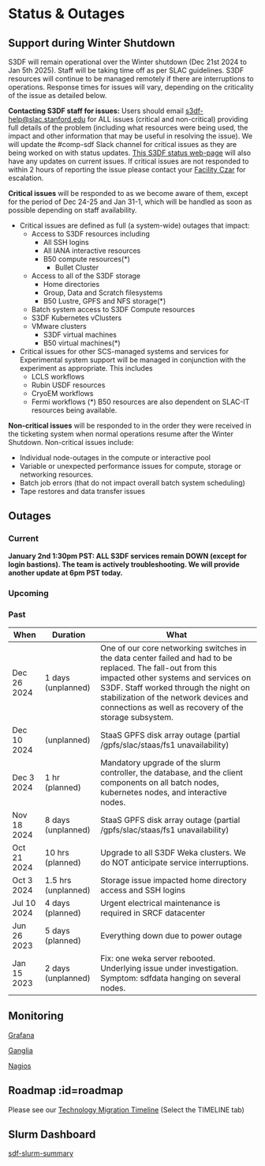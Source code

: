 # Status & Outages

## Support during Winter Shutdown

S3DF will remain operational over the Winter shutdown (Dec 21st 2024 to Jan 5th 2025). Staff will be taking time off as per SLAC guidelines. S3DF resources will continue to be managed remotely if there are interruptions to operations. Response times for issues will vary, depending on the criticality of the issue as detailed below.

**Contacting S3DF staff for issues:**
Users should email s3df-help@slac.stanford.edu for ALL issues (critical and non-critical) providing full details of the problem (including what resources were being used, the impact and other information that may be useful in resolving the issue).
We will update the #comp-sdf Slack channel for critical issues as they are being worked on with status updates.
[This S3DF status web-page](https://s3df.slac.stanford.edu/#/changelog) will also have any updates on current issues.
If critical issues are not responded to within 2 hours of reporting the issue please contact your [Facility Czar](https://s3df.slac.stanford.edu/#/contact-us) for escalation.

**Critical issues** will be responded to as we become aware of them, except for the period of Dec 24-25 and Jan 31-1, which will be handled as soon as possible depending on staff availability.
* Critical issues are defined as full (a system-wide) outages that impact:
  * Access to S3DF resources including
    * All SSH logins
    * All IANA interactive resources
    * B50 compute resources(*)
      * Bullet Cluster
  * Access to all of the S3DF storage
    * Home directories
    * Group, Data and Scratch filesystems
    * B50 Lustre, GPFS and NFS storage(*)
  * Batch system access to S3DF Compute resources
  * S3DF Kubernetes vClusters
  * VMware clusters
    * S3DF virtual machines
    * B50 virtual machines(*)
* Critical issues for other SCS-managed systems and services for Experimental system support will be managed in conjunction with the experiment as appropriate. This includes
  * LCLS workflows
  * Rubin USDF resources
  * CryoEM workflows
  * Fermi workflows
(*) B50 resources are also dependent on SLAC-IT resources being available.

**Non-critical issues** will be responded to in the order they were received in the ticketing system when normal operations resume after the Winter Shutdown. Non-critical issues include:
  * Individual node-outages in the compute or interactive pool
  * Variable or unexpected performance issues for compute, storage or networking resources.
  * Batch job errors (that do not impact overall batch system scheduling)
  * Tape restores and data transfer issues

## Outages

### Current

**January 2nd 1:30pm PST: ALL S3DF services remain DOWN (except for login bastions). The team is actively troubleshooting. We will provide another update at 6pm PST today.**

### Upcoming

### Past

|When	|Duration | What	|
| --- | --- | --- |
|Dec 26 2024| 1 days (unplanned)|One of our core networking switches in the data center failed and had to be replaced. The fall-out from this impacted other systems and services on S3DF. Staff worked through the night on stabilization of the network devices and connections as well as recovery of the storage subsystem.|
|Dec 10 2024|(unplanned)|StaaS GPFS disk array outage (partial /gpfs/slac/staas/fs1 unavailability)|
| Dec 3 2024 | 1 hr (planned) | Mandatory upgrade of the slurm controller, the database, and the client components on all batch nodes, kubernetes nodes, and interactive nodes.
|Nov 18 2024|8 days (unplanned)|StaaS GPFS disk array outage (partial /gpfs/slac/staas/fs1 unavailability)|
|Oct 21 2024	|10 hrs (planned)| Upgrade to all S3DF Weka clusters. We do NOT anticipate service interruptions.
|Oct 3 2024	|1.5 hrs (unplanned)| Storage issue impacted home directory access and SSH logins
|Jul 10 2024	|4 days (planned)| Urgent electrical maintenance is required in SRCF datacenter
|Jun 26 2023	|5 days (planned)| Everything down due to power outage|
|Jan 15 2023 | 2 days (unplanned) | Fix: one weka server rebooted. Underlying issue under investigation. Symptom: sdfdata hanging on several nodes.|


## Monitoring

[Grafana](http://grafana.slac.stanford.edu)

[Ganglia](http://ganglia.slac.stanford.edu)

[Nagios](http://nagios.slac.stanford.edu)
<!---
[InfluxDb](http://influxdb.slac.stanford.edu)

[Prometheus](http://prometheus.slac.stanford.edu)
-->

## Roadmap :id=roadmap

Please see our [Technology Migration Timeline](https://docs.google.com/spreadsheets/d/1ZIZC7g9TghhBINfdOD2JoNQCR5SSlj6TQaPqWPxPzQA/edit?usp=sharing)
(Select the TIMELINE tab)

## Slurm Dashboard

[sdf-slurm-summary](https://grafana.slac.stanford.edu/d/YW8wlINMk/sdf-slurm-summary?orgId=1&refresh=60s&theme=light&kiosk ':include :type=iframe width=100% height=850px')

